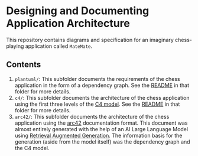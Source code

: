# Designing and Documenting Application Architecture

This repository contains diagrams and specification for an imaginary chess-playing application called `MateMate`.

## Contents

1. `plantuml/`: This subfolder documents the requirements of the chess application in the form of a dependency graph. See the [README](plantuml/README.md) in that folder for more details.
2. `c4/`: This subfolder documents the architecture of the chess application using the first three levels of the [C4 model](https://en.wikipedia.org/wiki/C4_model). See the [README](c4/README.md) in that folder for more details.
3. `arc42/`: This subfolder documents the architecture of the chess application using the [arc42](https://arc42.org/) documentation format. This document was almost entirely generated with the help of an AI Large Language Model using [Retrieval Augmented Generation](https://en.wikipedia.org/wiki/Retrieval-augmented_generation). The information basis for the generation (aside from the model itself) was the dependency graph and the C4 model.
